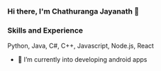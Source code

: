 ### Hi there, I'm Chathuranga Jayanath 👋


### Skills and Experience
Python, Java, C#, C++, Javascript, Node.js, React

- 🌱 I’m currently into developing android apps 
<!--
**chathuranga-jayanath-99/chathuranga-jayanath-99** is a ✨ _special_ ✨ repository because its `README.md` (this file) appears on your GitHub profile.

Here are some ideas to get you started:

- 🔭 I’m currently working on ...
- 🌱 I’m currently learning ...
- 👯 I’m looking to collaborate on ...
- 🤔 I’m looking for help with ...
- 💬 Ask me about ...
- 📫 How to reach me: ...
- 😄 Pronouns: ...
- ⚡ Fun fact: ...
-->

